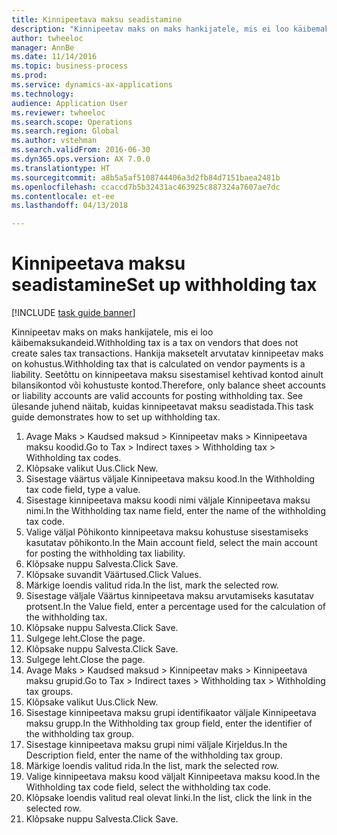 ```yaml
--- 
title: Kinnipeetava maksu seadistamine
description: "Kinnipeetav maks on maks hankijatele, mis ei loo käibemaksukandeid."
author: twheeloc
manager: AnnBe
ms.date: 11/14/2016
ms.topic: business-process
ms.prod: 
ms.service: dynamics-ax-applications
ms.technology: 
audience: Application User
ms.reviewer: twheeloc
ms.search.scope: Operations
ms.search.region: Global
ms.author: vstehman
ms.search.validFrom: 2016-06-30
ms.dyn365.ops.version: AX 7.0.0
ms.translationtype: HT
ms.sourcegitcommit: a8b5a5af5108744406a3d2fb84d7151baea2481b
ms.openlocfilehash: ccaccd7b5b32431ac463925c887324a7607ae7dc
ms.contentlocale: et-ee
ms.lasthandoff: 04/13/2018

---
```

# <a name="set-up-withholding-tax"></a><span data-ttu-id="9c19a-103">Kinnipeetava maksu seadistamine</span><span class="sxs-lookup"><span data-stu-id="9c19a-103">Set up withholding tax</span></span>

[!INCLUDE [task guide banner](../../includes/task-guide-banner.md)]

<span data-ttu-id="9c19a-104">Kinnipeetav maks on maks hankijatele, mis ei loo käibemaksukandeid.</span><span class="sxs-lookup"><span data-stu-id="9c19a-104">Withholding tax is a tax on vendors that does not create sales tax transactions.</span></span> <span data-ttu-id="9c19a-105">Hankija maksetelt arvutatav kinnipeetav maks on kohustus.</span><span class="sxs-lookup"><span data-stu-id="9c19a-105">Withholding tax that is calculated on vendor payments is a liability.</span></span> <span data-ttu-id="9c19a-106">Seetõttu on kinnipeetava maksu sisestamisel kehtivad kontod ainult bilansikontod või kohustuste kontod.</span><span class="sxs-lookup"><span data-stu-id="9c19a-106">Therefore, only balance sheet accounts or liability accounts are valid accounts for posting withholding tax.</span></span> <span data-ttu-id="9c19a-107">See ülesande juhend näitab, kuidas kinnipeetavat maksu seadistada.</span><span class="sxs-lookup"><span data-stu-id="9c19a-107">This task guide demonstrates how to set up withholding tax.</span></span>

1. <span data-ttu-id="9c19a-108">Avage Maks > Kaudsed maksud > Kinnipeetav maks > Kinnipeetava maksu koodid.</span><span class="sxs-lookup"><span data-stu-id="9c19a-108">Go to Tax > Indirect taxes > Withholding tax > Withholding tax codes.</span></span>
2. <span data-ttu-id="9c19a-109">Klõpsake valikut Uus.</span><span class="sxs-lookup"><span data-stu-id="9c19a-109">Click New.</span></span>
3. <span data-ttu-id="9c19a-110">Sisestage väärtus väljale Kinnipeetava maksu kood.</span><span class="sxs-lookup"><span data-stu-id="9c19a-110">In the Withholding tax code field, type a value.</span></span>
4. <span data-ttu-id="9c19a-111">Sisestage kinnipeetava maksu koodi nimi väljale Kinnipeetava maksu nimi.</span><span class="sxs-lookup"><span data-stu-id="9c19a-111">In the Withholding tax name field, enter the name of the withholding tax code.</span></span>
5. <span data-ttu-id="9c19a-112">Valige väljal Põhikonto kinnipeetava maksu kohustuse sisestamiseks kasutatav põhikonto.</span><span class="sxs-lookup"><span data-stu-id="9c19a-112">In the Main account field, select the main account for posting the withholding tax liability.</span></span>
6. <span data-ttu-id="9c19a-113">Klõpsake nuppu Salvesta.</span><span class="sxs-lookup"><span data-stu-id="9c19a-113">Click Save.</span></span>
7. <span data-ttu-id="9c19a-114">Klõpsake suvandit Väärtused.</span><span class="sxs-lookup"><span data-stu-id="9c19a-114">Click Values.</span></span>
8. <span data-ttu-id="9c19a-115">Märkige loendis valitud rida.</span><span class="sxs-lookup"><span data-stu-id="9c19a-115">In the list, mark the selected row.</span></span>
9. <span data-ttu-id="9c19a-116">Sisestage väljale Väärtus kinnipeetava maksu arvutamiseks kasutatav protsent.</span><span class="sxs-lookup"><span data-stu-id="9c19a-116">In the Value field, enter a percentage used for the calculation of the withholding tax.</span></span>
10. <span data-ttu-id="9c19a-117">Klõpsake nuppu Salvesta.</span><span class="sxs-lookup"><span data-stu-id="9c19a-117">Click Save.</span></span>
11. <span data-ttu-id="9c19a-118">Sulgege leht.</span><span class="sxs-lookup"><span data-stu-id="9c19a-118">Close the page.</span></span>
12. <span data-ttu-id="9c19a-119">Klõpsake nuppu Salvesta.</span><span class="sxs-lookup"><span data-stu-id="9c19a-119">Click Save.</span></span>
13. <span data-ttu-id="9c19a-120">Sulgege leht.</span><span class="sxs-lookup"><span data-stu-id="9c19a-120">Close the page.</span></span>
14. <span data-ttu-id="9c19a-121">Avage Maks > Kaudsed maksud > Kinnipeetav maks > Kinnipeetava maksu grupid.</span><span class="sxs-lookup"><span data-stu-id="9c19a-121">Go to Tax > Indirect taxes > Withholding tax > Withholding tax groups.</span></span>
15. <span data-ttu-id="9c19a-122">Klõpsake valikut Uus.</span><span class="sxs-lookup"><span data-stu-id="9c19a-122">Click New.</span></span>
16. <span data-ttu-id="9c19a-123">Sisestage kinnipeetava maksu grupi identifikaator väljale Kinnipeetava maksu grupp.</span><span class="sxs-lookup"><span data-stu-id="9c19a-123">In the Withholding tax group field, enter the identifier of the withholding tax group.</span></span>
17. <span data-ttu-id="9c19a-124">Sisestage kinnipeetava maksu grupi nimi väljale Kirjeldus.</span><span class="sxs-lookup"><span data-stu-id="9c19a-124">In the Description field, enter the name of the withholding tax group.</span></span>
18. <span data-ttu-id="9c19a-125">Märkige loendis valitud rida.</span><span class="sxs-lookup"><span data-stu-id="9c19a-125">In the list, mark the selected row.</span></span>
19. <span data-ttu-id="9c19a-126">Valige kinnipeetava maksu kood väljalt Kinnipeetava maksu kood.</span><span class="sxs-lookup"><span data-stu-id="9c19a-126">In the Withholding tax code field, select the withholding tax code.</span></span>
20. <span data-ttu-id="9c19a-127">Klõpsake loendis valitud real olevat linki.</span><span class="sxs-lookup"><span data-stu-id="9c19a-127">In the list, click the link in the selected row.</span></span>
21. <span data-ttu-id="9c19a-128">Klõpsake nuppu Salvesta.</span><span class="sxs-lookup"><span data-stu-id="9c19a-128">Click Save.</span></span>


